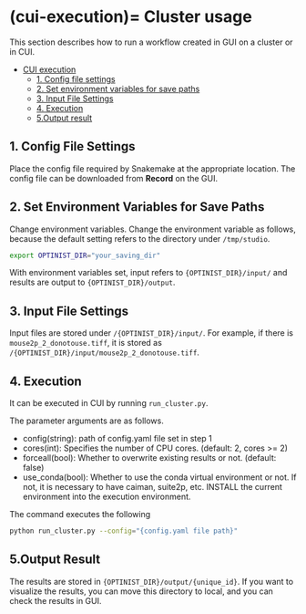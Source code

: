 (cui-execution)=
Cluster usage
=================
This section describes how to run a workflow created in GUI on a cluster or in CUI.

- [CUI execution](#cui-execution)
  - [1. Config file settings](#1-config-file-settings)
  - [2. Set environment variables for save paths](#2-set-environment-variables-for-save-paths)
  - [3. Input File Settings](#3-input-file-settings)
  - [4. Execution](#4-execution)
  - [5.Output result](#5output-result)

## 1. Config File Settings
Place the config file required by Snakemake at the appropriate location.
The config file can be downloaded from **Record** on the GUI.

## 2. Set Environment Variables for Save Paths
Change environment variables. Change the environment variable as follows, because the default setting refers to the directory under `/tmp/studio`.
```bash
export OPTINIST_DIR="your_saving_dir"
```

With environment variables set, input refers to `{OPTINIST_DIR}/input/` and results are output to `{OPTINIST_DIR}/output`.

## 3. Input File Settings
Input files are stored under `/{OPTINIST_DIR}/input/`.
For example, if there is `mouse2p_2_donotouse.tiff`, it is stored as `/{OPTINIST_DIR}/input/mouse2p_2_donotouse.tiff`.

## 4. Execution
It can be executed in CUI by running `run_cluster.py`.

The parameter arguments are as follows.
- config(string): path of config.yaml file set in step 1
- cores(int): Specifies the number of CPU cores. (default: 2, cores >= 2)
- forceall(bool): Whether to overwrite existing results or not. (default: false)
- use_conda(bool): Whether to use the conda virtual environment or not. If not, it is necessary to have caiman, suite2p, etc. INSTALL the current environment into the execution environment.


The command executes the following
```bash
python run_cluster.py --config="{config.yaml file path}"
```

## 5.Output Result
The results are stored in `{OPTINIST_DIR}/output/{unique_id}`.
If you want to visualize the results, you can move this directory to local, and you can check the results in GUI.
